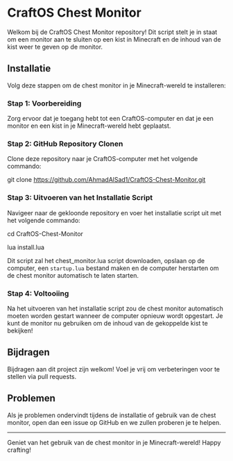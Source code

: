 # CraftOS Chest Monitor

Welkom bij de CraftOS Chest Monitor repository! Dit script stelt je in staat om een monitor aan te sluiten op een kist in Minecraft en de inhoud van de kist weer te geven op de monitor.

## Installatie

Volg deze stappen om de chest monitor in je Minecraft-wereld te installeren:

### Stap 1: Voorbereiding

Zorg ervoor dat je toegang hebt tot een CraftOS-computer en dat je een monitor en een kist in je Minecraft-wereld hebt geplaatst.

### Stap 2: GitHub Repository Clonen

Clone deze repository naar je CraftOS-computer met het volgende commando:

git clone https://github.com/AhmadAlSad1/CraftOS-Chest-Monitor.git

### Stap 3: Uitvoeren van het Installatie Script

Navigeer naar de gekloonde repository en voer het installatie script uit met het volgende commando:

cd CraftOS-Chest-Monitor

lua install.lua

Dit script zal het chest_monitor.lua script downloaden, opslaan op de computer, een `startup.lua` bestand maken en de computer herstarten om de chest monitor automatisch te laten starten.

### Stap 4: Voltooiing

Na het uitvoeren van het installatie script zou de chest monitor automatisch moeten worden gestart wanneer de computer opnieuw wordt opgestart. Je kunt de monitor nu gebruiken om de inhoud van de gekoppelde kist te bekijken!

## Bijdragen

Bijdragen aan dit project zijn welkom! Voel je vrij om verbeteringen voor te stellen via pull requests.

## Problemen

Als je problemen ondervindt tijdens de installatie of gebruik van de chest monitor, open dan een issue op GitHub en we zullen proberen je te helpen.

---

Geniet van het gebruik van de chest monitor in je Minecraft-wereld! Happy crafting!
